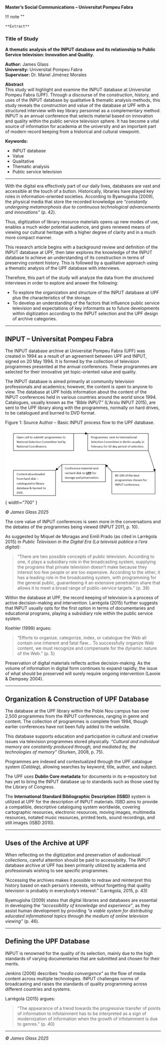 **Master’s Social Communications – Universitat Pompeu Fabra**

!!! note ""

    **Extract**


### Title of Study

**A thematic analysis of the INPUT database and its relationship to Public Service television: Innovation and Quality.** 

**Author:** James Glass  
**University:** Universitat Pompeu Fabra  
**Supervisor:** Dr. Manel Jiménez Morales  

**Abstract**  
This study will highlight and examine the INPUT database at Universitat Pompeu Fabra (UPF). Through a discourse of the construction, history, and uses of the INPUT database by qualitative & thematic analysis methods, this study reveals the construction and value of the database at UPF with a structured interview with key library personnel as a complementary method. INPUT is an annual conference that selects material based on innovation and quality within the public service television sphere. It has become a vital source of information for academia at the university and an important part of modern record keeping from a historical and cultural viewpoint.  

**Keywords:**  
- INPUT database  
- Value  
- Qualitative  
- Thematic analysis  
- Public service television  

---

With the digital era effectively part of our daily lives, databases are vast and accessible at the touch of a button. Historically, libraries have played key roles in information-oriented societies. According to Byamugisha (2009), the physical media that store the recorded knowledge are *“constantly undergoing metamorphosis due to continuous technological advancements and innovations”* (p. 42).  

Thus, digitization of library resource materials opens up new modes of use, enables a much wider potential audience, and gives renewed means of viewing our cultural heritage with a higher degree of clarity and in a much more compact manner.  

This research article begins with a background review and definition of the INPUT database at UPF, then later explores the knowledge of the INPUT database to achieve an understanding of its construction in terms of preserving content history. This is followed by a qualitative approach using a thematic analysis of the UPF database with interviews.  

Therefore, this part of the study will analyze the data from the structured interviews in order to explore and answer the following:  
- To explore the organization and structure of the INPUT database at UPF plus the characteristics of the storage.  
- To develop an understanding of the factors that influence public service television and expectations of key informants as to future developments within digitization according to the INPUT selection and the UPF design of archive categories.  

---

## INPUT – Universitat Pompeu Fabra  

The INPUT database archive at Universitat Pompeu Fabra (UPF) was created in 1994 as a result of an agreement between UPF and INPUT, signed on 20 May 1994. It is formed by the collection of television programmes presented at the annual conferences. These programmes are selected for their innovative yet topic-oriented value and quality.  

The INPUT database is aimed primarily at community television professionals and academics; however, the content is open to anyone to view. The database at UPF holds information about the content of the INPUT conferences held in various countries around the world since 1994. Catalogues, usually known as the *“Bible INPUT”* (L'Arxiu INPUT 2015), are sent to the UPF library along with the programmes, normally on hard drives, to be catalogued and burned to DVD format.  

Figure 1: Source Author – Basic INPUT process flow to the UPF database.

![Input Diagram](../assets/input1.png){ width="700" }

*© James Glass 2025*

The core value of INPUT conferences is seen more in the conversations and the debates of the programmes being viewed (INPUT 2011, p. 10).  

As suggested by Miquel de Moragas and Emili Prado (as cited in Larrègola 2015) in *Public Television in the Digital Era (La televisió pública a l’era digital)*:

> “There are two possible concepts of public television. According to one, it plays a subsidiary role in the broadcasting system, supplying the programs that private television doesn’t make because they interest too few people or are too expensive. According to the other, it has a leading role in the broadcasting system, with programming for the general public, guaranteeing it an extensive penetration share that allows it to meet a broad range of public-service targets.” (p. 38)  

Within the database at UPF, the record keeping of television is a process of active decision-making and intervention. Larrègola (2015) further suggests that INPUT usually opts for the first option in terms of documentaries and educational programs, playing a subsidiary role within the public service system.  

Koehler (1999) argues:  

> “Efforts to organize, categorize, index, or catalogue the Web all contain one inherent and fatal flaw... To successfully organize Web content, we must recognize and compensate for the dynamic nature of the Web.” (p. 5)  

Preservation of digital materials reflects active decision-making. As the volume of information in digital form continues to expand rapidly, the issue of what should be preserved will surely require ongoing intervention (Lavoie & Dempsey 2004).  

---

## Organization & Construction of UPF Database  

The database at the UPF library within the Poble Nou campus has over 2,500 programmes from the INPUT conferences, ranging in genre and content. The collection of programmes is complete from 1994, though earlier conferences have not been fully added to the website.  

This database supports education and participation in cultural and creative issues via television programmes stored physically. *“Cultural and individual memory are constantly produced through, and mediated by, the technologies of memory”* (Sturken, 2008, p. 75).  

Programmes are indexed and contextualized through the UPF catalogue system (*Catàleg*), allowing searches by keyword, title, author, and subject.  

The UPF uses **Dublin Core metadata** for documents in its e-repository but has yet to bring the INPUT database up to standards such as those used by the Library of Congress.  

The **International Standard Bibliographic Description (ISBD)** system is utilized at UPF for the description of INPUT materials. ISBD aims to provide a compatible, descriptive cataloguing system worldwide, covering cartographic resources, electronic resources, moving images, multimedia resources, notated music resources, printed texts, sound recordings, and still images (ISBD 2010).  

---

## Uses of the Archive at UPF  

When reflecting on the digitization and preservation of audiovisual collections, careful attention should be paid to accessibility. The INPUT database archive at UPF has been primarily utilized by academia and professionals wishing to see specific programmes.  

“Accessing the archives makes it possible to redraw and reinterpret this history based on each person’s interests, without forgetting that quality television is probably in everybody’s interest.” (Larrègola, 2015, p. 43)  

Byamugisha (2009) states that digital libraries and databases are essential in developing the *“accessibility of knowledge and experience”*, as they assist human development by providing *“a viable system for distributing educated informational topics through the medium of online television viewing”* (p. 46).  

---

## Defining the UPF Database  

INPUT is renowned for the quality of its selection, mainly due to the high standards of varying documentaries that are submitted and chosen for their merits.  

Jenkins (2006) describes *“media convergence”* as the flow of media content across multiple technologies. INPUT challenges norms of broadcasting and raises the standards of quality programming across different countries and systems.  

Larrègola (2015) argues:  

> “The appearance of a trend towards the progressive transfer of points of information to infotainment has to be interpreted as a sign of modernization of information when the growth of infotainment is due to genres.” (p. 40)  

---

*© James Glass 2025*  
